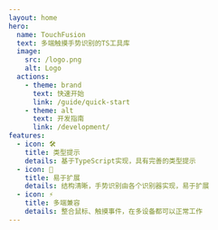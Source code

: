 ```yaml
---
layout: home
hero:
  name: TouchFusion
  text: 多端触摸手势识别的TS工具库
  image:
    src: /logo.png
    alt: Logo
  actions:
    - theme: brand
      text: 快速开始
      link: /guide/quick-start
    - theme: alt
      text: 开发指南
      link: /development/
features:
  - icon: 🛠️
    title: 类型提示
    details: 基于TypeScript实现，具有完善的类型提示
  - icon: 🔌
    title: 易于扩展
    details: 结构清晰，手势识别由各个识别器实现，易于扩展
  - icon: ⚡️
    title: 多端兼容
    details: 整合鼠标、触摸事件，在多设备都可以正常工作
---
```

